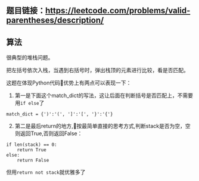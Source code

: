 ## 题目链接：https://leetcode.com/problems/valid-parentheses/description/

## 算法
很典型的堆栈问题。

把左括号依次入栈，当遇到右括号时，弹出栈顶的元素进行比较，看是否匹配。

这题在体现Python代码优势上有两点可以表现一下：
1. 第一是下面这个match_dict的写法，这让后面在判断括号是否匹配上，不需要用```if else```了
```
match_dict = {')':'(', ']':'[', '}':'{'}
```
2. 第二是最后return的地方,按最简单直接的思考方式,判断stack是否为空，空则返回True,否则返回False：
```
if len(stack) == 0:
    return True
else:
    return False
```
但用```return not stack```就优雅多了
